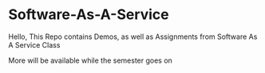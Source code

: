 # Software-As-A-Service
Hello, This Repo contains Demos, as well as Assignments from Software As A Service Class

More will be available while the semester goes on
